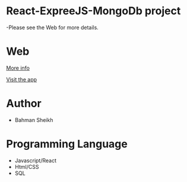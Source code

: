 # React-ExpreeJS-MongoDb project

-Please see the Web for more details.

# Web

<a href="https://s3.amazonaws.com/bahmansheikh.net/Others/fullCertificates/fullCertificates.html" target="_blank">More info</a>

<a href="http://ec2-54-172-32-243.compute-1.amazonaws.com:3000/home" target="_blank">Visit the app</a>

# Author
* Bahman Sheikh

# Programming Language
* Javascript/React
* Html/CSS
* SQL

